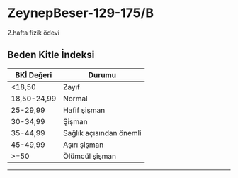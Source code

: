 # ZeynepBeser-129-175/B
2.hafta fizik ödevi
## Beden Kitle İndeksi
| BKİ Değeri | Durumu |
|-----|-----|
| <18,50 | Zayıf |
| 18,50-24,99 | Normal |
| 25-29,99 | Hafif şişman |
| 30-34,99 | Şişman |
| 35-44,99 | Sağlık açısından önemli |
| 45-49,99 | Aşırı şişman |
| >=50 | Ölümcül şişman |
---


